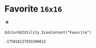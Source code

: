 # Favorite `16x16`
<img src="/img/Favorite.png" width=16 height=16>

``` CSharp
EditorGUIUtility.IconContent("Favorite")
```
```
-175816127591506612
```
